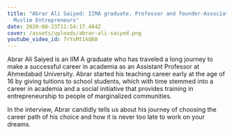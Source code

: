 ```yaml
---
title: "Abrar Ali Saiyed: IIMA graduate, Professor and founder-Association of
  Muslim Entrepreneurs"
date: 2020-08-23T11:54:17.484Z
cover: /assets/uploads/abrar-ali-saiyed.png
youtube_video_id: 7rYxMt1kQ68
---
```

<!--StartFragment-->

Abrar Ali Saiyed is an IIM A graduate who has traveled a long journey to make a successful career in academia as an Assistant Professor at Ahmedabad University. Abrar started his teaching career early at the age of 16 by giving tuitions to school students, which with time stemmed into a career in academia and a social initiative that provides training in entrepreneurship to people of marginalized communities. 

In the interview, Abrar candidly tells us about his journey of choosing the career path of his choice and how it is never too late to work on your dreams.

<!--EndFragment-->